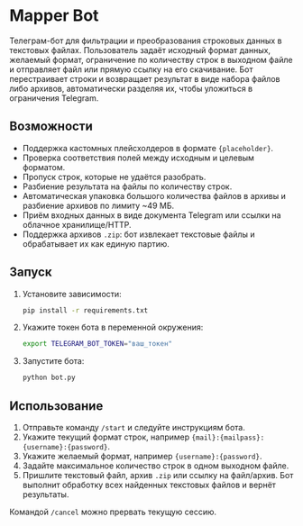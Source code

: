 # Mapper Bot

Телеграм-бот для фильтрации и преобразования строковых данных в текстовых файлах. Пользователь задаёт исходный формат данных, желаемый формат, ограничение по количеству строк в выходном файле и отправляет файл или прямую ссылку на его скачивание. Бот перестраивает строки и возвращает результат в виде набора файлов либо архивов, автоматически разделяя их, чтобы уложиться в ограничения Telegram.

## Возможности

- Поддержка кастомных плейсхолдеров в формате `{placeholder}`.
- Проверка соответствия полей между исходным и целевым форматом.
- Пропуск строк, которые не удаётся разобрать.
- Разбиение результата на файлы по количеству строк.
- Автоматическая упаковка большого количества файлов в архивы и разбиение архивов по лимиту ~49 МБ.
- Приём входных данных в виде документа Telegram или ссылки на облачное хранилище/HTTP.
- Поддержка архивов `.zip`: бот извлекает текстовые файлы и обрабатывает их как единую партию.

## Запуск

1. Установите зависимости:

   ```bash
   pip install -r requirements.txt
   ```

2. Укажите токен бота в переменной окружения:

   ```bash
   export TELEGRAM_BOT_TOKEN="ваш_токен"
   ```

3. Запустите бота:

   ```bash
   python bot.py
   ```

## Использование

1. Отправьте команду `/start` и следуйте инструкциям бота.
2. Укажите текущий формат строк, например `{mail}:{mailpass}:{username}:{password}`.
3. Укажите желаемый формат, например `{username}:{password}`.
4. Задайте максимальное количество строк в одном выходном файле.
5. Пришлите текстовый файл, архив `.zip` или ссылку на файл/архив. Бот выполнит обработку всех найденных текстовых файлов и вернёт результаты.

Командой `/cancel` можно прервать текущую сессию.
